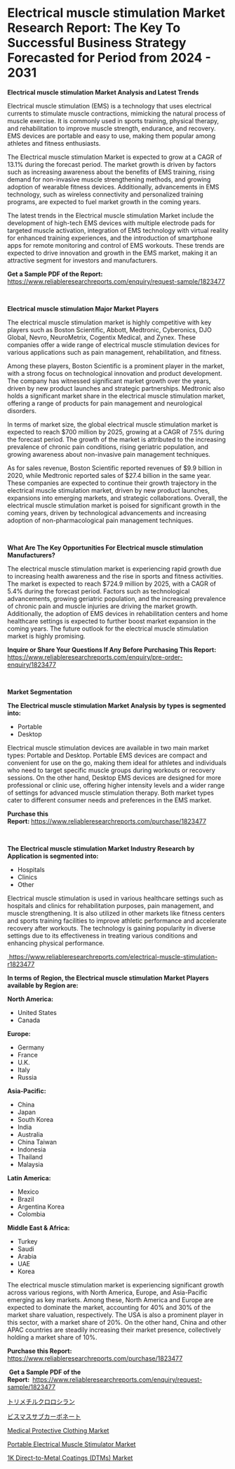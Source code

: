 <p><h1>Electrical muscle stimulation Market Research Report: The Key To Successful Business Strategy Forecasted for Period from 2024 - 2031</h1></p><p><strong>Electrical muscle stimulation Market Analysis and Latest Trends</strong></p>
<p><p>Electrical muscle stimulation (EMS) is a technology that uses electrical currents to stimulate muscle contractions, mimicking the natural process of muscle exercise. It is commonly used in sports training, physical therapy, and rehabilitation to improve muscle strength, endurance, and recovery. EMS devices are portable and easy to use, making them popular among athletes and fitness enthusiasts.</p><p>The Electrical muscle stimulation Market is expected to grow at a CAGR of 13.1% during the forecast period. The market growth is driven by factors such as increasing awareness about the benefits of EMS training, rising demand for non-invasive muscle strengthening methods, and growing adoption of wearable fitness devices. Additionally, advancements in EMS technology, such as wireless connectivity and personalized training programs, are expected to fuel market growth in the coming years.</p><p>The latest trends in the Electrical muscle stimulation Market include the development of high-tech EMS devices with multiple electrode pads for targeted muscle activation, integration of EMS technology with virtual reality for enhanced training experiences, and the introduction of smartphone apps for remote monitoring and control of EMS workouts. These trends are expected to drive innovation and growth in the EMS market, making it an attractive segment for investors and manufacturers.</p></p>
<p><strong>Get a Sample PDF of the Report:&nbsp;</strong> <a href="https://www.reliableresearchreports.com/enquiry/request-sample/1823477">https://www.reliableresearchreports.com/enquiry/request-sample/1823477</a></p>
<p>&nbsp;</p>
<p><strong>Electrical muscle stimulation Major Market Players</strong></p>
<p><p>The electrical muscle stimulation market is highly competitive with key players such as Boston Scientific, Abbott, Medtronic, Cyberonics, DJO Global, Nevro, NeuroMetrix, Cogentix Medical, and Zynex. These companies offer a wide range of electrical muscle stimulation devices for various applications such as pain management, rehabilitation, and fitness.</p><p>Among these players, Boston Scientific is a prominent player in the market, with a strong focus on technological innovation and product development. The company has witnessed significant market growth over the years, driven by new product launches and strategic partnerships. Medtronic also holds a significant market share in the electrical muscle stimulation market, offering a range of products for pain management and neurological disorders.</p><p>In terms of market size, the global electrical muscle stimulation market is expected to reach $700 million by 2025, growing at a CAGR of 7.5% during the forecast period. The growth of the market is attributed to the increasing prevalence of chronic pain conditions, rising geriatric population, and growing awareness about non-invasive pain management techniques.</p><p>As for sales revenue, Boston Scientific reported revenues of $9.9 billion in 2020, while Medtronic reported sales of $27.4 billion in the same year. These companies are expected to continue their growth trajectory in the electrical muscle stimulation market, driven by new product launches, expansions into emerging markets, and strategic collaborations. Overall, the electrical muscle stimulation market is poised for significant growth in the coming years, driven by technological advancements and increasing adoption of non-pharmacological pain management techniques.</p></p>
<p>&nbsp;</p>
<p><strong>What Are The Key Opportunities For Electrical muscle stimulation Manufacturers?</strong></p>
<p><p>The electrical muscle stimulation market is experiencing rapid growth due to increasing health awareness and the rise in sports and fitness activities. The market is expected to reach $724.9 million by 2025, with a CAGR of 5.4% during the forecast period. Factors such as technological advancements, growing geriatric population, and the increasing prevalence of chronic pain and muscle injuries are driving the market growth. Additionally, the adoption of EMS devices in rehabilitation centers and home healthcare settings is expected to further boost market expansion in the coming years. The future outlook for the electrical muscle stimulation market is highly promising.</p></p>
<p><strong>Inquire or Share Your Questions If Any Before Purchasing This Report:</strong> <a href="https://www.reliableresearchreports.com/enquiry/pre-order-enquiry/1823477">https://www.reliableresearchreports.com/enquiry/pre-order-enquiry/1823477</a></p>
<p>&nbsp;</p>
<p><strong>Market Segmentation</strong></p>
<p><strong>The Electrical muscle stimulation Market Analysis by types is segmented into:</strong></p>
<p><ul><li>Portable</li><li>Desktop</li></ul></p>
<p><p>Electrical muscle stimulation devices are available in two main market types: Portable and Desktop. Portable EMS devices are compact and convenient for use on the go, making them ideal for athletes and individuals who need to target specific muscle groups during workouts or recovery sessions. On the other hand, Desktop EMS devices are designed for more professional or clinic use, offering higher intensity levels and a wider range of settings for advanced muscle stimulation therapy. Both market types cater to different consumer needs and preferences in the EMS market.</p></p>
<p><strong>Purchase this Report:&nbsp;</strong><a href="https://www.reliableresearchreports.com/purchase/1823477">https://www.reliableresearchreports.com/purchase/1823477</a></p>
<p>&nbsp;</p>
<p><strong>The Electrical muscle stimulation Market Industry Research by Application is segmented into:</strong></p>
<p><ul><li>Hospitals</li><li>Clinics</li><li>Other</li></ul></p>
<p><p>Electrical muscle stimulation is used in various healthcare settings such as hospitals and clinics for rehabilitation purposes, pain management, and muscle strengthening. It is also utilized in other markets like fitness centers and sports training facilities to improve athletic performance and accelerate recovery after workouts. The technology is gaining popularity in diverse settings due to its effectiveness in treating various conditions and enhancing physical performance.</p></p>
<p><a href="https://www.reliableresearchreports.com/electrical-muscle-stimulation-r1823477">&nbsp;https://www.reliableresearchreports.com/electrical-muscle-stimulation-r1823477</a></p>
<p><strong>In terms of Region, the Electrical muscle stimulation Market Players available by Region are:</strong></p>
<p>
    <p> <strong> North America: </strong>
        <ul>
            <li>United States</li>
            <li>Canada</li>
        </ul>
        </p> 
    <p> <strong> Europe: </strong>
        <ul>
            <li>Germany</li>
            <li>France</li>
            <li>U.K.</li>
            <li>Italy</li>
            <li>Russia</li>
        </ul>
        </p> 
    <p> <strong> Asia-Pacific: </strong>
        <ul>
            <li>China</li>
            <li>Japan</li>
            <li>South Korea</li>
            <li>India</li>
            <li>Australia</li>
            <li>China Taiwan</li>
            <li>Indonesia</li>
            <li>Thailand</li>
            <li>Malaysia</li>
        </ul>
        </p> 
    <p> <strong> Latin America: </strong>
        <ul>
            <li>Mexico</li>
            <li>Brazil</li>
            <li>Argentina Korea</li>
            <li>Colombia</li>
        </ul>
        </p> 
    <p> <strong> Middle East & Africa: </strong>
        <ul>
            <li>Turkey</li>
            <li>Saudi</li>
            <li>Arabia</li>
            <li>UAE</li>
            <li>Korea</li>
        </ul>
    </p>
    </p>
<p><p>The electrical muscle stimulation market is experiencing significant growth across various regions, with North America, Europe, and Asia-Pacific emerging as key markets. Among these, North America and Europe are expected to dominate the market, accounting for 40% and 30% of the market share valuation, respectively. The USA is also a prominent player in this sector, with a market share of 20%. On the other hand, China and other APAC countries are steadily increasing their market presence, collectively holding a market share of 10%.</p></p>
<p><strong>Purchase this Report: </strong><a href="https://www.reliableresearchreports.com/purchase/1823477">https://www.reliableresearchreports.com/purchase/1823477</a></p>
<p>&nbsp;<strong>Get a Sample PDF of the Report:&nbsp;&nbsp;</strong><a href="https://www.reliableresearchreports.com/enquiry/request-sample/1823477">https://www.reliableresearchreports.com/enquiry/request-sample/1823477</a></p>
<p><strong></strong></p>
<p><p><a href="https://github.com/tanyaali3/Market-Research-Report-List-1/blob/main/416045147519.md">トリメチルクロロシラン</a></p><p><a href="https://github.com/DwightHuels1/Market-Research-Report-List-1/blob/main/674765647520.md">ビスマスサブカーボネート</a></p><p><a href="https://github.com/nicholepatriciadoylenwnrjr0/Market-Research-Report-List-2/blob/main/medical-protective-clothing-market.md">Medical Protective Clothing Market</a></p><p><a href="https://github.com/gamblestampleyjenny50m5sl6/Market-Research-Report-List-2/blob/main/portable-electrical-muscle-stimulator-market.md">Portable Electrical Muscle Stimulator Market</a></p><p><a href="https://issuu.com/reportprime-2/docs/1k-direct-to-metal-coatings-dtms-market-size-2030.">1K Direct-to-Metal Coatings (DTMs) Market</a></p></p>